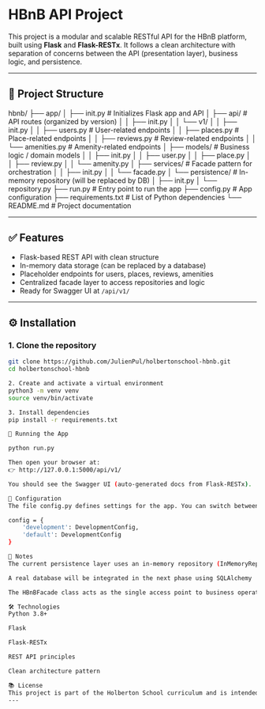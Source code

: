 # HBnB API Project

This project is a modular and scalable RESTful API for the HBnB platform, built using **Flask** and **Flask-RESTx**. It follows a clean architecture with separation of concerns between the API (presentation layer), business logic, and persistence.

---

## 📁 Project Structure

hbnb/
├── app/
│ ├── init.py # Initializes Flask app and API
│ ├── api/ # API routes (organized by version)
│ │ ├── init.py
│ │ └── v1/
│ │ ├── init.py
│ │ ├── users.py # User-related endpoints
│ │ ├── places.py # Place-related endpoints
│ │ ├── reviews.py # Review-related endpoints
│ │ └── amenities.py # Amenity-related endpoints
│ ├── models/ # Business logic / domain models
│ │ ├── init.py
│ │ ├── user.py
│ │ ├── place.py
│ │ ├── review.py
│ │ └── amenity.py
│ ├── services/ # Facade pattern for orchestration
│ │ ├── init.py
│ │ └── facade.py
│ └── persistence/ # In-memory repository (will be replaced by DB)
│ ├── init.py
│ └── repository.py
├── run.py # Entry point to run the app
├── config.py # App configuration
├── requirements.txt # List of Python dependencies
└── README.md # Project documentation

---

## ✅ Features

- Flask-based REST API with clean structure
- In-memory data storage (can be replaced by a database)
- Placeholder endpoints for users, places, reviews, amenities
- Centralized facade layer to access repositories and logic
- Ready for Swagger UI at `/api/v1/`

---

## ⚙️ Installation

### 1. Clone the repository

```bash
git clone https://github.com/JulienPul/holbertonschool-hbnb.git
cd holbertonschool-hbnb

2. Create and activate a virtual environment
python3 -m venv venv
source venv/bin/activate

3. Install dependencies
pip install -r requirements.txt

🚀 Running the App

python run.py

Then open your browser at:
👉 http://127.0.0.1:5000/api/v1/

You should see the Swagger UI (auto-generated docs from Flask-RESTx).

🔧 Configuration
The file config.py defines settings for the app. You can switch between development/production modes by modifying:

config = {
    'development': DevelopmentConfig,
    'default': DevelopmentConfig
}

📌 Notes
The current persistence layer uses an in-memory repository (InMemoryRepository)

A real database will be integrated in the next phase using SQLAlchemy

The HBnBFacade class acts as the single access point to business operations and storage

🛠️ Technologies
Python 3.8+

Flask

Flask-RESTx

REST API principles

Clean architecture pattern

📚 License
This project is part of the Holberton School curriculum and is intended for educational
---

